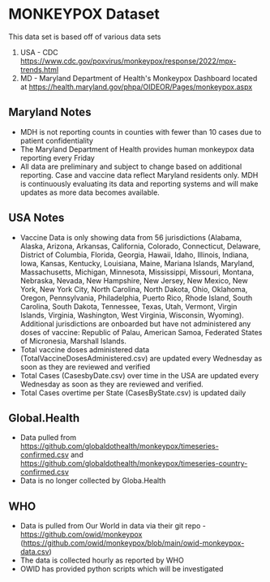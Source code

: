 # MONKEYPOX Dataset

This data set is based off of various data sets

1. USA - CDC https://www.cdc.gov/poxvirus/monkeypox/response/2022/mpx-trends.html
2. MD - Maryland Department of Health's Monkeypox Dashboard located at https://health.maryland.gov/phpa/OIDEOR/Pages/monkeypox.aspx

## Maryland Notes
*  MDH is not reporting counts in counties with fewer than 10 cases due to patient confidentiality
*  The Maryland Department of Health provides human monkeypox data reporting every Friday
*  All data are preliminary and subject to change based on additional reporting. Case and vaccine data reflect Maryland residents only. MDH is continuously evaluating its data and reporting systems and will make updates as more data becomes available.

## USA Notes
* Vaccine Data is only showing data from 56 jurisdictions (Alabama, Alaska, Arizona, Arkansas, California, Colorado, Connecticut, Delaware, District of Columbia, Florida, Georgia, Hawaii, Idaho, Illinois, Indiana, Iowa, Kansas, Kentucky, Louisiana, Maine, Mariana Islands, Maryland, Massachusetts, Michigan, Minnesota, Mississippi, Missouri, Montana, Nebraska, Nevada, New Hampshire, New Jersey, New Mexico, New York, New York City, North Carolina, North Dakota, Ohio, Oklahoma, Oregon, Pennsylvania, Philadelphia, Puerto Rico, Rhode Island, South Carolina, South Dakota, Tennessee, Texas, Utah, Vermont, Virgin Islands, Virginia, Washington, West Virginia, Wisconsin, Wyoming). Additional jurisdictions are onboarded but have not administered any doses of vaccine: Republic of Palau, American Samoa, Federated States of Micronesia, Marshall Islands.
* Total vaccine doses administered data (TotalVaccineDosesAdministered.csv) are updated every Wednesday as soon as they are reviewed and verified
* Total Cases (CasesbyDate.csv) over time in the USA are updated every Wednesday as soon as they are reviewed and verified.
* Total Cases overtime per State (CasesByState.csv) is updated daily

## Global.Health
* Data pulled from https://github.com/globaldothealth/monkeypox/timeseries-confirmed.csv and https://github.com/globaldothealth/monkeypox/timeseries-country-confirmed.csv
* Data is no longer collected by Globa.Health

## WHO
* Data is pulled from Our World in data via their git repo - https://github.com/owid/monkeypox (https://github.com/owid/monkeypox/blob/main/owid-monkeypox-data.csv)
* The data is collected hourly as reported by WHO
* OWID has provided python scripts which will be investigated
